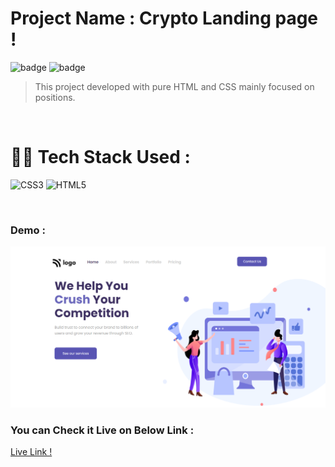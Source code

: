 # Project Name : **Crypto Landing page !** 
![badge](https://img.shields.io/badge/iNeuron-LCO-green) ![badge](https://img.shields.io/badge/Hitesh--Choudhary-Full%20Stack%20Javascript%20Course-orange)

>This project developed with pure HTML and CSS mainly focused on positions.

<br/>

# 👩‍💻 Tech Stack Used :

![CSS3](https://img.shields.io/badge/css3-%231572B6.svg?style=for-the-badge&logo=css3&logoColor=white) ![HTML5](https://img.shields.io/badge/html5-%23E34F26.svg?style=for-the-badge&logo=html5&logoColor=white)

<br/>

### Demo :

![Web Site Image](https://github.com/anitha-nagadasarink/04-Digital-Marketing-Home-page/blob/HTML-CSS-Projects/assets/demo.png)

### You can Check it Live on Below Link :

[Live Link !](https://new-digital-marketing-webpage.netlify.app/)